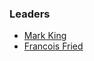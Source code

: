 ### Leaders
<!-- * [Logan Therrien](mailto:logan.therrien@owasp.org) -->
* [Mark King](mailto:mark.king@owasp.org)
* [Francois Fried](mailto:francois.fried@owasp.org)
